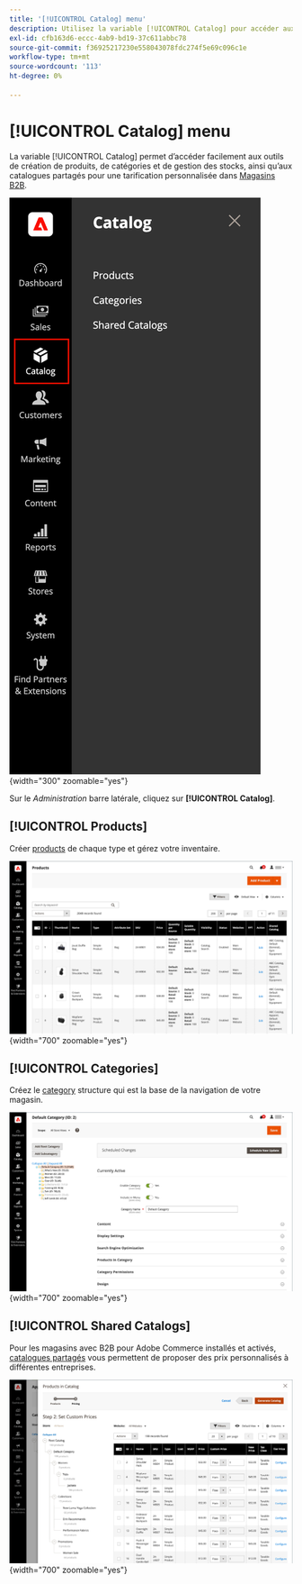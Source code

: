 ```yaml
---
title: '[!UICONTROL Catalog] menu'
description: Utilisez la variable [!UICONTROL Catalog] pour accéder aux outils de création de produits, de catégories et de gestion d’inventaire.
exl-id: cfb163d6-eccc-4ab9-bd19-37c611abbc78
source-git-commit: f36925217230e558043078fdc274f5e69c096c1e
workflow-type: tm+mt
source-wordcount: '113'
ht-degree: 0%

---
```


# [!UICONTROL Catalog] menu

La variable [!UICONTROL Catalog] permet d’accéder facilement aux outils de création de produits, de catégories et de gestion des stocks, ainsi qu’aux catalogues partagés pour une tarification personnalisée dans [Magasins B2B](https://experienceleague.adobe.com/docs/commerce-admin/b2b/introduction.html).

![Menu Catalogue](./assets/admin-menu-catalog.png){width="300" zoomable="yes"}

Sur le _Administration_ barre latérale, cliquez sur **[!UICONTROL Catalog]**.

## [!UICONTROL Products]

Créer [products](products-list.md) de chaque type et gérez votre inventaire.

![Grille de produits](./assets/products-grid.png){width="700" zoomable="yes"}

## [!UICONTROL Categories]

Créez le [category](categories.md) structure qui est la base de la navigation de votre magasin.

![Espace de travail des catégories](./assets/category-workspace.png){width="700" zoomable="yes"}

## [!UICONTROL Shared Catalogs]

Pour les magasins avec B2B pour Adobe Commerce installés et activés, [catalogues partagés](https://experienceleague.adobe.com/docs/commerce-admin/b2b/shared-catalogs/catalog-shared.html) vous permettent de proposer des prix personnalisés à différentes entreprises.

![Produits du catalogue partagés](./assets/shared-catalog-setup.png){width="700" zoomable="yes"}
